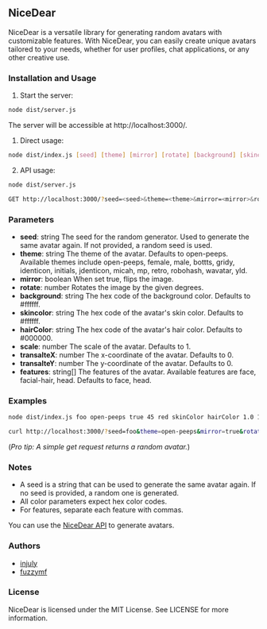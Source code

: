 ## NiceDear

NiceDear is a versatile library for generating random avatars with customizable features. With NiceDear, you can easily create unique avatars tailored to your needs, whether for user profiles, chat applications, or any other creative use.

### Installation and Usage

1. Start the server:

```bash
node dist/server.js
```

The server will be accessible at http://localhost:3000/.

1. Direct usage:

```bash
node dist/index.js [seed] [theme] [mirror] [rotate] [background] [skincolor] [hairColor] [scale] [transalteX] [transalteY] [features]
```

2. API usage:

```bash
node dist/server.js
```

```bash
GET http://localhost:3000/?seed=<seed>&theme=<theme>&mirror=<mirror>&rotate=<rotate>&background=<background>&skincolor=<skincolor>&hairColor=<hairColor>&scale=<scale>&transalteX=<transalteX>&transalteY=<transalteY>&features[]=feature1&features[]=feature2
```

### Parameters

- **seed**: string
The seed for the random generator. Used to generate the same avatar again. If not provided, a random seed is used.
- **theme**: string
The theme of the avatar. Defaults to open-peeps. Available themes include open-peeps, female, male, bottts, gridy, identicon, initials, jdenticon, micah, mp, retro, robohash, wavatar, yld.
- **mirror**: boolean
When set true, flips the image.
- **rotate**: number
Rotates the image by the given degrees.
- **background**: string
The hex code of the background color. Defaults to #ffffff.
- **skincolor**: string
The hex code of the avatar's skin color. Defaults to #ffffff.
- **hairColor**: string
The hex code of the avatar's hair color. Defaults to #000000.
- **scale**: number
The scale of the avatar. Defaults to 1.
- **transalteX**: number
The x-coordinate of the avatar. Defaults to 0.
- **transalteY**: number
The y-coordinate of the avatar. Defaults to 0.
- **features**: string[]
The features of the avatar. Available features are face, facial-hair, head. Defaults to face, head.

### Examples

```bash
node dist/index.js foo open-peeps true 45 red skinColor hairColor 1.0 10.0 20.0 face,facial-hair,head
```

```bash
curl http://localhost:3000/?seed=foo&theme=open-peeps&mirror=true&rotate=45&background=red&skincolor=skinColor&hairColor=hairColor&scale=1.0&transalteX=10.0&transalteY=20.0&features[]=face&features[]=facial-hair&features[]=head
```

(*Pro tip: A simple get request returns a random avatar.*)

### Notes

- A seed is a string that can be used to generate the same avatar again. If no seed is provided, a random one is generated.
- All color parameters expect hex color codes.
- For features, separate each feature with commas.

You can use the [NiceDear API](https://api.nicedear.vip/) to generate avatars.


### Authors

- [injuly](https://injuly.in)
- [fuzzymf](https://anubhavp.dev)



### License

NiceDear is licensed under the MIT License. See LICENSE for more information.
